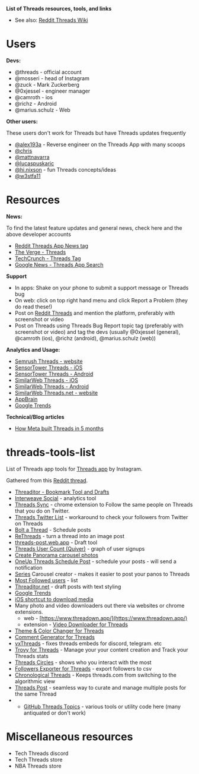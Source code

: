 **List of Threads resources, tools, and links**

* See also: [Reddit Threads Wiki](https://www.reddit.com/r/ThreadsApp/wiki/index/)

# Users

**Devs:**

* @threads - official account
* @mosseri - head of Instagram
* @zuck - Mark Zuckerberg
* @0xjessel - engineer manager
* @camroth - ios
* @richz - Android
* @marius.schulz - Web

**Other users:**

These users don't work for Threads but have Threads updates frequently
* [@alex193a](https://www.threads.net/@alex193a) - Reverse engineer on the Threads App with many scoops
* [@chris](https://www.threads.net/@chris)
* [@mattnavarra](https://www.threads.net/@mattnavarra)
* [@lucaspuskaric](https://www.threads.net/@lucaspuskaric)
* [@hi.nixson](https://www.threads.net/@hi.nixson) - fun Threads concepts/ideas
* [@w3stfa11](https://www.threads.net/@w3stfa11)


# Resources


**News:** 

To find the latest feature updates and general news, check here and the above developer accounts

* [Reddit Threads App News tag](https://www.reddit.com/r/ThreadsApp/?f=flair_name%3A%22App%20News%22)
* [The Verge - Threads](https://www.theverge.com/threads)
* [TechCrunch - Threads Tag](https://techcrunch.com/tag/threads/)
* [Google News - Threads App Search](https://news.google.com/search?q=threads%20app%20when%3A7d&hl=en-US&gl=US&ceid=US%3Aen)

**Support**
* In apps: Shake on your phone to submit a support message or Threads bug
* On web: click on top right hand menu and click Report a Problem (they do read these!)
* Post on [Reddit Threads](https://www.reddit.com/r/ThreadsApp/) and mention the platform, preferably with screenshot or video
* Post on Threads using Threads Bug Report topic tag (preferably with screenshot or video) and tag the devs (usually @0xjessel (general), @camroth (ios), @richz (android), @marius.schulz (web))

**Analytics and Usage:**
* [Semrush Threads - website](https://www.semrush.com/website/threads.net/overview/)
* [SensorTower Threads - iOS](https://app.sensortower.com/overview/6446901002?country=US&tab=category_rankings)
* [SensorTower Threads - Android](https://app.sensortower.com/overview/com.instagram.barcelona?country=US&tab=category_rankings)
* [SimilarWeb Threads - iOS](https://www.similarweb.com/app/app-store/6446901002/statistics/#ranking)
* [SimilarWeb Threads - Android](https://www.similarweb.com/app/google-play/com.instagram.barcelona/statistics/#ranking)
* [SimilarWeb Threads.net - website](https://www.similarweb.com/website/threads.net/#traffic)
* [AppBrain](https://www.appbrain.com/app/threads-an-instagram-app/com.instagram.barcelona)
* [Google Trends](https://trends.google.com/trends/explore?date=today%201-m&geo=US&q=threads%20app)

**Technical/Blog articles**
* [How Meta built Threads in 5 months](https://engineering.fb.com/2023/11/06/android/how-meta-built-threads-in-5-months/)


# threads-tools-list
List of Threads app tools for [Threads app](http://www.threads.net) by Instagram.

Gathered from this [Reddit thread](https://www.reddit.com/r/ThreadsApp/comments/16pnns3/list_of_threads_tools_and_extensions/).


* [Threaditor - Bookmark Tool and Drafts](https://www.threads.net/@zaccomode/post/Czzgy21BWNK)
* [Interweave Social](https://www.threads.net/@lucaspuskaric/post/CyEdlempolb) \- analytics tool
* [Threads Sync](https://chromewebstore.google.com/detail/threads-sync/jjpemkijfelmdhanbfiloljaokgddahi?hl=en) \- chrome extension to Follow the same people on Threads that you do on Twitter.
* [Threads Twitter List](https://chromewebstore.google.com/detail/threads-lists/ikcondoimaicdklohocliopmdlfgoohn) \- workaround to check your followers from Twitter on Threads
* [Bolt a Thread](https://boltathread.com) \- Schedule posts
* [ReThreads](https://rethreads.pro/) \- turn a thread into an image post
* [threads-post.web.app](https://threads-post.web.app/)  \- Draft tool
* [Threads User Count (Quiver)](https://www.quiverquant.com/threadstracker/) \- graph of user signups
* [Create Panorama carousel photos](https://kotobuki.shuttleapp.rs/)
* [OneUp Threads Schedule Post](https://oneup.crisp.help/en-us/article/does-oneup-support-the-new-threads-by-instagram-app-kqdj11/) \- schedule your posts - will send a notification
* [Series](https://techcrunch.com/2023/08/16/photo-layout-app-series-makes-it-easier-to-post-your-panos-to-threads/) Carousel creator - makes it easier to post your panos to Threads
* [Most Followed users](https://spoolsapp.net/analytics/most-followed) \- list
* [Threaditor.net](https://threaditor.net/) \- draft posts with text styling
* [Google Trends](https://trends.google.com/trends/explore?date=today%201-m&geo=US&q=threads%20app)
* [iOS shortcut to download media](https://www.reddit.com/r/ThreadsApp/comments/187ygrc/i_made_a_shortcut_to_download_threads_media_on_ios/)
* Many photo and video downloaders out there via websites or chrome extensions.
   * web - [https://www.threadown.app/](https://www.threadown.app/)
   * extension - [Video Downloader for Threads](https://chromewebstore.google.com/detail/video-downloader-for-thre/piicmonajlgmfgiadbgfeccfegodgnjm)
* [Theme & Color Changer for Threads](https://chromewebstore.google.com/detail/theme-color-changer-for-t/mcopkfempldfeokdlleknmnngdbbhega)
* [Comment Generator for Threads](https://chromewebstore.google.com/detail/comment-generator-for-thr/fmdbmdhchaiafcaaaemmdeehgbkdekfe)
* [vxThreads](https://github.com/everettsouthwick/vxThreads) \-  fixes threads embeds for discord, telegram. etc
* [Trovy for Threads](https://chromewebstore.google.com/detail/kmfcdcfjhkhcecnkmeiaifgecchcemli) \-  Manage your your content creation and Track your Threads stats
* [Threads Circles](https://threadscircles.com/) \- shows who you interact with the most
* [Followers Exporter for Threads](https://chromewebstore.google.com/detail/followers-exporter-for-th/nhlcgpbandlddfdmabpjinolcgfbmkac) \- export followers to csv
* [Chronological Threads](https://chromewebstore.google.com/detail/chronological-threads/mkgdmjeakaoncmebcpcjgcakglabghdd) \-  Keeps threads.com from switching to the algorithmic view
* [Threads Post](https://chromewebstore.google.com/detail/threads-post/aafmmgljipdbcbkiaagehglpcjgdenca) \-  seamless way to curate and manage multiple posts for the same Thread
* * [GitHub Threads Topics](https://github.com/topics/threads-app) \- various tools or utility code here (many antiquated or don't work)


# Miscellaneous resources

* Tech Threads discord
* Tech Threads store
* NBA Threads store
